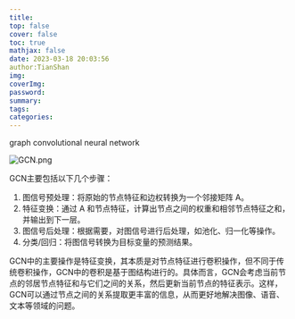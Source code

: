 ```yaml
---
title: 
top: false
cover: false
toc: true
mathjax: false
date: 2023-03-18 20:03:56
author:TianShan
img: 
coverImg: 
password: 
summary: 
tags: 
categories: 
---
```


graph convolutional neural network

![GCN.png](https://blog95.oss-cn-beijing.aliyuncs.com/CNN/GCN.png)


GCN主要包括以下几个步骤：
1.  图信号预处理：将原始的节点特征和边权转换为一个邻接矩阵 A。
2.  特征变换：通过 A 和节点特征，计算出节点之间的权重和相邻节点特征之和，并输出到下一层。
3.  图信号后处理：根据需要，对图信号进行后处理，如池化、归一化等操作。
4.  分类/回归：将图信号转换为目标变量的预测结果。

GCN中的主要操作是特征变换，其本质是对节点特征进行卷积操作，但不同于传统卷积操作，GCN中的卷积是基于图结构进行的。具体而言，GCN会考虑当前节点的邻居节点特征和与它们之间的关系，然后更新当前节点的特征表示。这样，GCN可以通过节点之间的关系提取更丰富的信息，从而更好地解决图像、语音、文本等领域的问题。